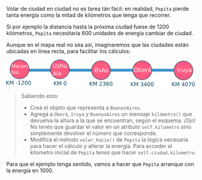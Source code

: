 Volar de ciudad en ciudad no es tarea tán fácil: en realidad, `Pepita` pierde tanta energía como la mitad de kilómetros que tenga que recorrer.

Si por ejemplo la distancia hasta la próxima ciudad fuese de 1200 kilómetros, `Pepita` necesitaría 600 unidades de energía cambiar de ciudad.

Aunque en el mapa real no sea así, imaginaremos que las ciudades están ubicadas en línea recta, para facilitar los cálculos:

<img src="https://raw.githubusercontent.com/MumukiProject/mumuki-guia-python-definiendo-objetos-metodos-y-estado/master/assets/ciudades.png" width="500" />

> Sabiendo esto:
>
> * Creá el objeto que representa a `BuenosAires`.
> * Agregá a `Oberá`, `Iruya` y `BuenosAires` un mensaje `kilómetro()` que devuelva la altura a la que se encuentran, según el esquema. ¡Ojo! No tenés que guardar el valor en un atributo `self.kilometro` sino simplemente devolver el número que corresponde.
> * Modificá el método `volar_hacia()` de `Pepita` la lógica necesaria para hacer el cálculo y alterar la energía. Para acceder al kilometro inicial de `Pepita` tenes que hacer `self.ciudad.kilometro`.

Para que el ejemplo tenga sentido, vamos a hacer que `Pepita` arranque con la energía en 1000.
